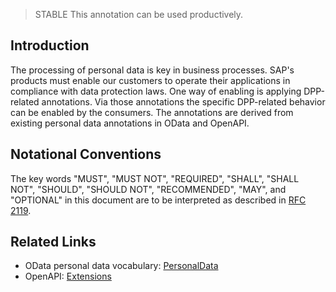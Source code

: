 > <span className="feature-status-stable">STABLE</span> This annotation can be used productively.

## Introduction

The processing of personal data is key in business processes. SAP's products must enable our customers to operate their applications in compliance with data protection laws. One way of enabling is applying DPP-related annotations. Via those annotations the specific DPP-related behavior can be enabled by the consumers. The annotations are derived from existing personal data annotations in OData and OpenAPI.

## Notational Conventions

The key words "MUST", "MUST NOT", "REQUIRED", "SHALL", "SHALL NOT", "SHOULD",
"SHOULD NOT", "RECOMMENDED", "MAY", and "OPTIONAL" in this document are to be
interpreted as described in [RFC 2119](https://tools.ietf.org/html/rfc2119).

## Related Links

- OData personal data vocabulary: [PersonalData](https://github.com/SAP/odata-vocabularies/blob/main/vocabularies/PersonalData.md)
- OpenAPI: [Extensions](https://github.com/SAP/openapi-specification/tree/main/sap-extensions)
